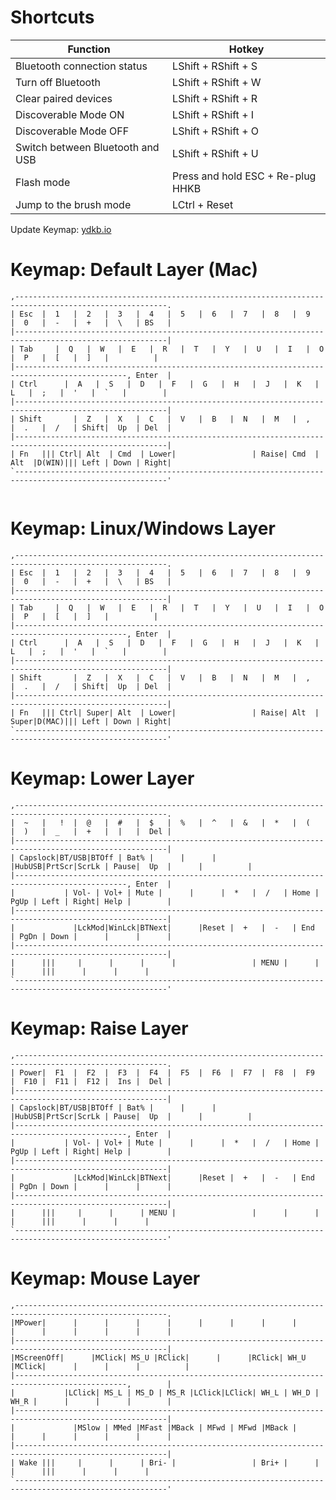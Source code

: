 Shortcuts
=========

| Function                         | Hotkey                            |
| -------------------------------- | --------------------------------- |
| Bluetooth connection status      | LShift + RShift + S               |
| Turn off Bluetooth               | LShift + RShift + W               |
| Clear paired devices             | LShift + RShift + R               |
| Discoverable Mode ON             | LShift + RShift + I               |
| Discoverable Mode OFF            | LShift + RShift + O               |
| Switch between Bluetooth and USB | LShift + RShift + U               |
| Flash mode                       | Press and hold ESC + Re-plug HHKB |
| Jump to the brush mode           | LCtrl + Reset                     |

Update Keymap: [ydkb.io](http://ydkb.io)

Keymap: Default Layer (Mac)
===========================

```
,--------------------------------------------------------------------------------------------------------.
| Esc  |  1   |  2   |  3   |  4   |  5   |  6   |  7   |  8   |  9   |  0   |  -   |  +   |  \   | BS   |
|--------------------------------------------------------------------------------------------------------|
| Tab     |  Q   |  W   |  E   |  R   |  T   |  Y   |  U   |  I   |  O   |  P   |  [   |  ]   |          |
|-----------------------------------------------------------------------------------------------, Enter  |
| Ctrl      |  A   |  S   |  D   |  F   |  G   |  H   |  J   |  K   |  L   |  ;   |  '   |  `   |        |
|--------------------------------------------------------------------------------------------------------|
| Shift       |  Z   |  X   |  C   |  V   |  B   |  N   |  M   |  ,   |  .   |  /   | Shift|  Up  | Del  |
|--------------------------------------------------------------------------------------------------------|
| Fn   ||| Ctrl| Alt  | Cmd  | Lower|                 | Raise| Cmd  | Alt  |D(WIN)||| Left | Down | Right|
`--------------------------------------------------------------------------------------------------------'


```


Keymap: Linux/Windows Layer
===========================

```
,--------------------------------------------------------------------------------------------------------.
| Esc  |  1   |  2   |  3   |  4   |  5   |  6   |  7   |  8   |  9   |  0   |  -   |  +   |  \   | BS   |
|--------------------------------------------------------------------------------------------------------|
| Tab     |  Q   |  W   |  E   |  R   |  T   |  Y   |  U   |  I   |  O   |  P   |  [   |  ]   |          |
|-----------------------------------------------------------------------------------------------, Enter  |
| Ctrl      |  A   |  S   |  D   |  F   |  G   |  H   |  J   |  K   |  L   |  ;   |  '   |  `   |        |
|--------------------------------------------------------------------------------------------------------|
| Shift       |  Z   |  X   |  C   |  V   |  B   |  N   |  M   |  ,   |  .   |  /   | Shift|  Up  | Del  |
|--------------------------------------------------------------------------------------------------------|
| Fn   ||| Ctrl| Super| Alt  | Lower|                 | Raise| Alt  | Super|D(MAC)||| Left | Down | Right|
`--------------------------------------------------------------------------------------------------------'
```


Keymap: Lower Layer
===================

```
,--------------------------------------------------------------------------------------------------------.
|  ~   |   !  |  @   |  #   |  $   |  %   |  ^   |  &   |  *   |  (   |  )   |  _   |  +   |  |   |  Del |
|--------------------------------------------------------------------------------------------------------|
| Capslock|BT/USB|BTOff | Bat% |      |      |      |HubUSB|PrtScr|ScrLk | Pause|  Up  |      |          |
|-----------------------------------------------------------------------------------------------, Enter  |
|           | Vol- | Vol+ | Mute |      |      |  *   |  /   | Home | PgUp | Left | Right| Help |        |
|--------------------------------------------------------------------------------------------------------|
|             |LckMod|WinLck|BTNext|      |Reset |  +   |  -   | End  | PgDn | Down |      |      |      |
|--------------------------------------------------------------------------------------------------------|
|      |||     |      |      |      |                 | MENU |      |      |      |||      |      |      |
`--------------------------------------------------------------------------------------------------------'
```


Keymap: Raise Layer
===================

```
,--------------------------------------------------------------------------------------------------------.
| Power|  F1  |  F2  |  F3  |  F4  |  F5  |  F6  |  F7  |  F8  |  F9  |  F10 |  F11 |  F12 |  Ins |  Del |
|--------------------------------------------------------------------------------------------------------|
| Capslock|BT/USB|BTOff | Bat% |      |      |      |HubUSB|PrtScr|ScrLk | Pause|  Up  |      |          |
|-----------------------------------------------------------------------------------------------, Enter  |
|           | Vol- | Vol+ | Mute |      |      |  *   |  /   | Home | PgUp | Left | Right| Help |        |
|--------------------------------------------------------------------------------------------------------|
|             |LckMod|WinLck|BTNext|      |Reset |  +   |  -   | End  | PgDn | Down |      |      |      |
|--------------------------------------------------------------------------------------------------------|
|      |||     |      |      | MENU |                 |      |      |      |      |||      |      |      |
`--------------------------------------------------------------------------------------------------------'
```


Keymap: Mouse Layer
===================

```
,--------------------------------------------------------------------------------------------------------.
|MPower|      |      |      |      |      |      |      |      |      |      |      |      |      |      |
|--------------------------------------------------------------------------------------------------------|
|MScreenOff|      |MClick| MS_U |RClick|      |      |RClick| WH_U |MClick|      |      |      |          |
|-----------------------------------------------------------------------------------------------,        |
|           |LClick| MS_L | MS_D | MS_R |LClick|LClick| WH_L | WH_D | WH_R |      |      |      |        |
|--------------------------------------------------------------------------------------------------------|
|             |MSlow | MMed |MFast |MBack | MFwd | MFwd |MBack |      |      |      |      |      |      |
|--------------------------------------------------------------------------------------------------------|
| Wake |||     |      |      | Bri- |                 | Bri+ |      |      |      |||      |      |      |
`--------------------------------------------------------------------------------------------------------'
```
